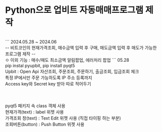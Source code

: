 # Python으로 업비트 자동매매프로그램 제작
</br>
```
2024.05.28 ~ 2024.06</br>
-- 비트코인의 현재가격조회, 매수금액 입력 후 구매, 매도금액 입력 후 매도가 가능한 프로그램 제작 --</br>
    </t>ㅇ 이외 기능 : 매수/매도 최소금액 알림팝업, 에러처리 팝업
```
05.28</br>
pip instal pyupbit, pip install pyqt5</br>
Upbit : Open Api 자산조회, 주문조회, 주문하기, 출금조회, 입금조회 체크</br>
특정 IP에서만 주문 가능하도록 IP 주소 등록까지</br>
Access key와 Secret key 받아 따로 적어두기</br>
</br></br></br>
pyqt5 패키지 속 class 객체 사용</br>
현재가격(text) : label 위젯 사용</br>
가격조회 창(text) : Text Edit 위젯 사용 (직접 타이핑 하는 부분)</br>
조회버튼(button) : Push Button 위젯 사용</br>

